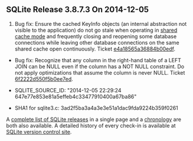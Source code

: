 ## SQLite Release 3\.8\.7\.3 On 2014\-12\-05

1. Bug fix: Ensure the cached KeyInfo objects (an internal abstraction not visible to the
 application) do not go stale when operating in [shared cache mode](../sharedcache.html) and frequently closing
 and reopening some database connections while leaving other database connections on the
 same shared cache open continuously. Ticket
 [e4a18565a36884b00edf](https://www.sqlite.org/src/info/e4a18565a36884b00edf).
- Bug fix: Recognize that any column in the right\-hand table of a LEFT JOIN can be
 NULL even if the column has a NOT NULL constraint. Do not apply optimizations that
 assume the column is never NULL. Ticket
 [6f2222d550f5b0ee7ed](https://www.sqlite.org/src/info/6f2222d550f5b0ee7ed).

- SQLITE\_SOURCE\_ID: "2014\-12\-05 22:29:24 647e77e853e81a5effeb4c33477910400a67ba86"
- SHA1 for sqlite3\.c: 3ad2f5ba3a4a3e3e51a1dac9fda9224b359f0261



A [complete list of SQLite releases](../changes.html)
 in a single page and a [chronology](../chronology.html) are both also available.
 A detailed history of every
 check\-in is available at
 [SQLite version control site](https://www.sqlite.org/src/timeline).


